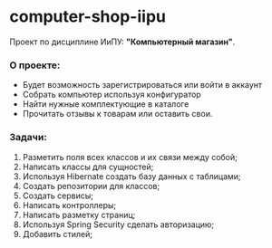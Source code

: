 # computer-shop-iipu

Проект по дисциплине ИиПУ: **"Компьютерный магазин"**.

### О проекте:
* Будет возможность зарегистрироваться или войти в аккаунт
* Cобрать компьютер используя конфигуратор
* Найти нужные комплектующие в каталоге
* Прочитать отзывы к товарам или оставить свои.

### Задачи:
1) Разметить поля всех классов и их связи между собой;
2) Написать классы для сущностей;
3) Используя Hibernate создать базу данных с таблицами;
4) Создать репозитории для классов;
5) Создать сервисы;
6) Написать контроллеры;
7) Написать разметку страниц;
8) Используя Spring Security сделать авторизацию;
9) Добавить стилей;

